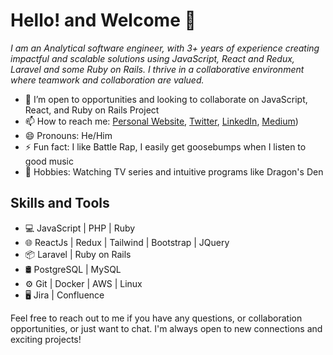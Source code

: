 # Hello! and Welcome 👋 
*I am an Analytical software engineer, with 3+ years of experience creating impactful and scalable solutions using JavaScript, React and Redux, Laravel and some Ruby on Rails. I thrive in a collaborative environment where teamwork and collaboration are valued.*

- 🤔 I’m open to opportunities and looking to collaborate on JavaScript, React, and Ruby on Rails Project
- 📫 How to reach me: [Personal Website](https://www.mrprotocoll.me), [Twitter](https://twitter.com/dprotocoll),  [LinkedIn](https://www.linkedin.com/in/mrprotocoll),  [Medium](https://medium.com/@mrprotocoll))
- 😄 Pronouns: He/Him
- ⚡ Fun fact: I like Battle Rap, I easily get goosebumps when I listen to good music
-  🌱 Hobbies: Watching TV series and intuitive programs like Dragon's Den

## Skills and Tools

- 💻 JavaScript | PHP | Ruby
- 🌐 ReactJs | Redux | Tailwind | Bootstrap | JQuery
- 📦 Laravel | Ruby on Rails
- 🛢️ PostgreSQL | MySQL
- ⚙️ Git | Docker | AWS | Linux
- 🖥️ Jira | Confluence 

Feel free to reach out to me if you have any questions, or collaboration opportunities, or just want to chat. I'm always open to new connections and exciting projects!
